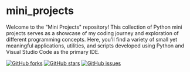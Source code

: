 # mini_projects
Welcome to the "Mini Projects" repository! This collection of Python mini projects serves as a showcase of my coding journey and exploration of different programming concepts. Here, you'll find a variety of small yet meaningful applications, utilities, and scripts developed using Python and Visual Studio Code as the primary IDE.

[![GitHub forks](https://img.shields.io/github/forks/rohit1817/mini_projects?style=social)](https://github.com/rohit1817/mini_projects/network/members)
[![GitHub stars](https://img.shields.io/github/stars/rohit1817/mini_projects?style=social)](https://github.com/rohit1817/mini_projects/stargazers)
[![GitHub issues](https://img.shields.io/github/issues/rohit1817/mini_projects)](https://github.com/rohit1817/mini_projects/issues)


